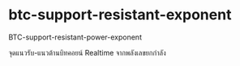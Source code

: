 # btc-support-resistant-exponent
BTC-support-resistant-power-exponent

จุดแนวรับ-แนวต้านบิทคอยน์ Realtime จากพลังเลขยกกำลัง
